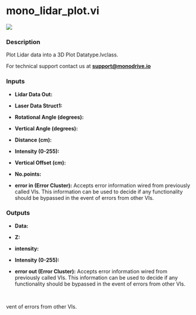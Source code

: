 # mono_lidar_plot.vi

<p class="img_container">
<img class="lg_img" src="../mono_lidar_plot.png"/>
</p>

### Description

Plot Lidar data into a 3D Plot Datatype.lvclass.

For technical support contact us at <b>support@monodrive.io</b> 

### Inputs

- **Lidar Data Out:**   

- **Laser Data Struct1:**   

- **Rotational Angle (degrees):**   

- **Vertical Angle (degrees):**   

- **Distance (cm):**   

- **Intensity (0-255):**   

- **Vertical Offset (cm):**   

- **No.points:**   

- **error in (Error Cluster):** Accepts error information wired from previously called VIs. This information can be used to decide if any functionality should be bypassed in the event of errors from other VIs. 

### Outputs

- **Data:**   

- **Z:**   

- **intensity:**   

- **Intensity (0-255):**   

- **error out (Error Cluster):** Accepts error information wired from previously called VIs. This information can be used to decide if any functionality should be bypassed in the event of errors from other VIs. 

<p>&nbsp;</p>
vent of errors from other VIs. 

<p>&nbsp;</p>

